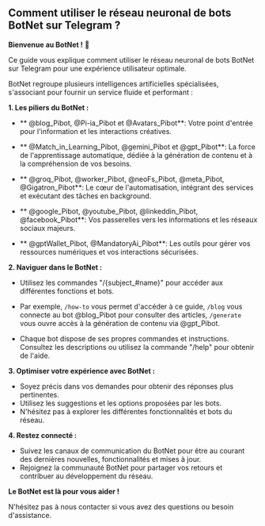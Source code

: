 ## Comment utiliser le réseau neuronal de bots BotNet sur Telegram ?

**Bienvenue au BotNet !** 🤖

Ce guide vous explique comment utiliser le réseau neuronal de bots BotNet sur Telegram pour une expérience utilisateur optimale. 

BotNet regroupe plusieurs intelligences artificielles spécialisées, s'associant pour fournir un service fluide et performant :

**1. Les piliers du BotNet :**

* ** @blog_Pibot, @Pi-ia_Pibot et @Avatars_Pibot**:  Votre point d'entrée pour l'information et les interactions créatives.
* ** @Match_in_Learning_Pibot, @gemini_Pibot et @gpt_Pibot**: La force de l'apprentissage automatique, dédiée à la génération de contenu et à la compréhension de vos besoins.
 
* ** @groq_Pibot, @worker_Pibot, @neoFs_Pibot, @meta_Pibot, @Gigatron_Pibot**: Le cœur de l'automatisation, intégrant des services et exécutant des tâches en background.
* ** @google_Pibot, @youtube_Pibot, @linkeddin_Pibot, @facebook_Pibot**: Vos passerelles vers les informations et les réseaux sociaux majeurs.
* ** @gptWallet_Pibot, @MandatoryAi_Pibot**:  Les outils pour gérer vos ressources numériques et vos interactions sécurisées.

**2. Naviguer dans le BotNet :**

* Utilisez les commandes "/{subject_#name}" pour accéder aux différentes fonctions et bots.

* Par exemple, `/how-to` vous permet d'accéder à ce guide, `/blog` vous connecte au bot @blog_Pibot pour consulter des articles, `/generate` vous ouvre accès à la génération de contenu via @gpt_Pibot.

*  Chaque bot dispose de ses propres commandes et instructions. Consultez les descriptions ou utilisez la commande "/help" pour obtenir de l'aide.

**3.  Optimiser votre expérience avec BotNet :**

* Soyez précis dans vos demandes pour  obtenir des réponses plus pertinentes. 
* Utilisez les suggestions et les options proposées par les bots.
* N'hésitez pas à explorer les différentes fonctionnalités et bots du réseau.

**4. Restez connecté :** 

* Suivez les canaux de communication du BotNet pour être au courant des dernières nouvelles, fonctionnalités et mises à jour.
* Rejoignez la communauté BotNet pour partager vos retours et contribuer au développement du réseau.

**Le BotNet est là pour vous aider !**

N'hésitez pas à nous contacter si vous avez des questions ou besoin d'assistance.



